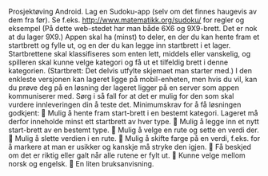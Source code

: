 Prosjektøving Android.
Lag en Sudoku-app (selv om det finnes haugevis av dem fra før). Se f.eks.
http://www.matematikk.org/sudoku/ for regler og eksempel (På dette web-stedet har man både 6X6
og 9X9-brett. Det er nok at du lager 9X9.)
Appen skal ha (minst) to deler, en der du kan hente fram et startbrett og fylle ut, og en der du kan
legge inn startbrett i et lager. Startbrettene skal klassifiseres som enten lett, middels eller vanskelig,
og spilleren skal kunne velge kategori og få ut et tilfeldig brett i denne kategorien. (Startbrett: Det
delvis utfylte skjemaet man starter med.)
I den enkleste versjonen kan lageret ligge på mobil-enheten, men hvis du vil, kan du prøve deg på en
løsning der lageret ligger på en server som appen kommuniserer med. Sørg i så fall for at det er mulig
for den som skal vurdere innleveringen din å teste det.
Minimumskrav for å få løsningen godkjent:
 Mulig å hente fram start-brett i en bestemt kategori. Lageret må derfor inneholde
minst ett startbrett av hver type.
 Mulig å legge inn et nytt start-brett av en bestemt type.
 Mulig å velge en rute og sette en verdi der.
 Mulig å slette verdien i en rute.
 Mulig å skifte farge på en verdi, f.eks. for å markere at man er usikker og kanskje må
stryke den igjen.
 Få beskjed om det er riktig eller galt når alle rutene er fylt ut.
 Kunne velge mellom norsk og engelsk.
 En liten bruksanvisning.
